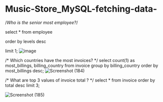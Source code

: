 # Music-Store_MySQL-fetching-data-

/*Who is the senior most employee?*/

select * from employee

order by levels desc

limit 1;
![image](https://github.com/DebopriyoSarkar97/Music-Store_MySQL-fetching-data-/assets/107385671/48afff2a-736c-4030-980f-5fed22ce94e3)


/* Which countries have the most invoices? 
*/
select count(1) as most_billings, billing_country 
from invoice
group by  billing_country 
order by most_billings desc;
![Screenshot (184)](https://github.com/DebopriyoSarkar97/Music-Store_MySQL-fetching-data-/assets/107385671/96fc175f-a9c8-4670-b950-2d1fbbab8f94)


/* What are top 3 values of invoice total ?
*/
select * from invoice 
order by total desc
limit 3;

![Screenshot (185)](https://github.com/DebopriyoSarkar97/Music-Store_MySQL-fetching-data-/assets/107385671/37fe10b9-777d-4a10-9275-16e992f11e1d)
